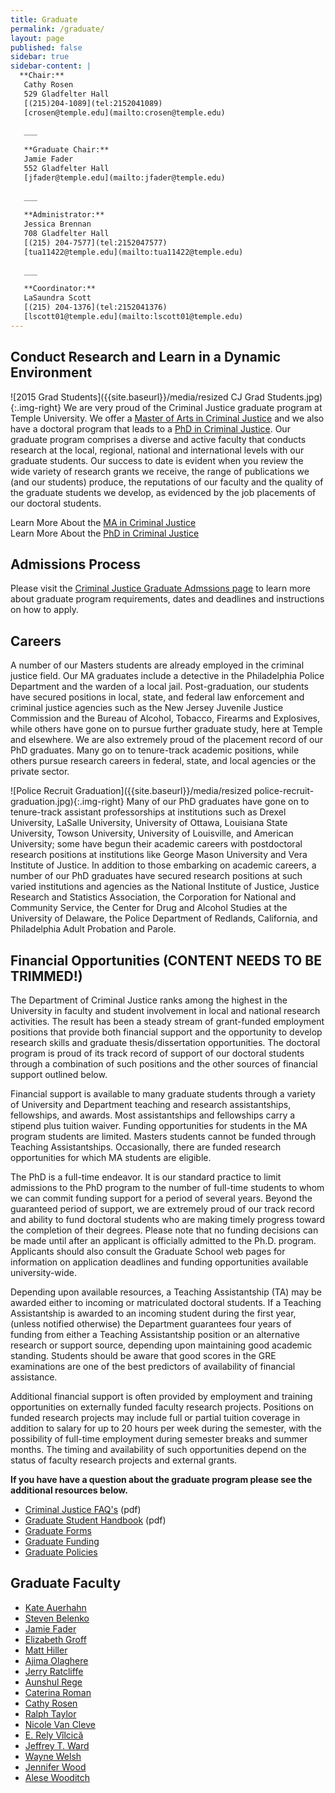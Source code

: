 ```yaml
---
title: Graduate
permalink: /graduate/
layout: page
published: false
sidebar: true
sidebar-content: |
  **Chair:**  
   Cathy Rosen    
   529 Gladfelter Hall    
   [(215)204-1089](tel:2152041089)    
   [crosen@temple.edu](mailto:crosen@temple.edu)    
   
   ___
   
   **Graduate Chair:**  
   Jamie Fader  
   552 Gladfelter Hall   
   [jfader@temple.edu](mailto:jfader@temple.edu)   
   
   ___
   
   **Administrator:**  
   Jessica Brennan  
   708 Gladfelter Hall   
   [(215) 204-7577](tel:2152047577)  
   [tua11422@temple.edu](mailto:tua11422@temple.edu)  
   
   ___

   **Coordinator:**  
   LaSaundra Scott     
   [(215) 204-1376](tel:2152041376)   
   [lscott01@temple.edu](mailto:lscott01@temple.edu)  
---
```

## Conduct Research and Learn in a Dynamic Environment 
![2015 Grad Students]({{site.baseurl}}/media/resized CJ Grad Students.jpg){:.img-right}
We are very proud of the Criminal Justice graduate program at Temple University. We offer a [Master of Arts in Criminal Justice](https://liberalarts.temple.edu/admissions/graduate/criminal-justice) and we also have a doctoral program that leads to a [PhD in Criminal Justice](https://liberalarts.temple.edu/admissions/graduate/criminal-justice). Our graduate program comprises a diverse and active faculty that conducts research at the local, regional, national and international levels with our graduate students. Our success to date is evident when you review the wide variety of research grants we receive, the range of publications we (and our students) produce, the reputations of our faculty and the quality of the graduate students we develop, as evidenced by the job placements of our doctoral students.

Learn More About the [MA in Criminal Justice](http://bulletin.temple.edu/graduate/scd/cla/criminal-justice-ma/)<br>
Learn More About the [PhD in Criminal Justice](http://bulletin.temple.edu/graduate/scd/cla/criminal-justice-phd/)<br>

## Admissions Process
Please visit the [Criminal Justice Graduate Admssions page](https://liberalarts.temple.edu/admissions/graduate/criminal-justice) to learn more about graduate program requirements, dates and deadlines and instructions on how to apply.

## Careers
A number of our Masters students are already employed in the criminal justice field. Our MA graduates include a detective in the Philadelphia Police Department and the warden of a local jail. Post-graduation, our students have secured positions in local, state, and federal law enforcement and criminal justice agencies such as the New Jersey Juvenile Justice Commission and the Bureau of Alcohol, Tobacco, Firearms and Explosives, while others have gone on to pursue further graduate study, here at Temple and elsewhere. We are also extremely proud of the placement record of our PhD graduates. Many go on to tenure-track academic positions, while others pursue research careers in federal, state, and local agencies or the private sector.

![Police Recruit Graduation]({{site.baseurl}}/media/resized police-recruit-graduation.jpg){:.img-right}
Many of our PhD graduates have gone on to tenure-track assistant professorships at institutions such as Drexel University, LaSalle University, University of Ottawa, Louisiana State University, Towson University, University of Louisville, and American University; some have begun their academic careers with postdoctoral research positions at institutions like George Mason University and Vera Institute of Justice. In addition to those embarking on academic careers, a number of our PhD graduates have secured research positions at such varied institutions and agencies as the National Institute of Justice, Justice Research and Statistics Association, the Corporation for National and Community Service, the Center for Drug and Alcohol Studies at the University of Delaware, the Police Department of Redlands, California, and Philadelphia Adult Probation and Parole.

## Financial Opportunities (**CONTENT NEEDS TO BE TRIMMED!**)
The Department of Criminal Justice ranks among the highest in the University in faculty and student involvement in local and national research activities. The result has been a steady stream of grant-funded employment positions that provide both financial support and the opportunity to develop research skills and graduate thesis/dissertation opportunities. The doctoral program is proud of its track record of support of our doctoral students through a combination of such positions and the other sources of financial support outlined below.

Financial support is available to many graduate students through a variety of University and Department teaching and research assistantships, fellowships, and awards. Most assistantships and fellowships carry a stipend plus tuition waiver. Funding opportunities for students in the MA program students are limited. Masters students cannot be funded through Teaching Assistantships. Occasionally, there are funded research opportunities for which MA students are eligible.

The PhD is a full-time endeavor. It is our standard practice to limit admissions to the PhD program to the number of full-time students to whom we can commit funding support for a period of several years.  Beyond the guaranteed period of support, we are extremely proud of our track record and ability to fund doctoral students who are making timely progress toward the completion of their degrees.  Please note that no funding decisions can be made until after an applicant is officially admitted to the Ph.D. program. Applicants should also consult the Graduate School web pages for information on application deadlines and funding opportunities available university-wide.

Depending upon available resources, a Teaching Assistantship (TA) may be awarded either to incoming or matriculated doctoral students. If a Teaching Assistantship is awarded to an incoming student during the first year, (unless notified otherwise) the Department guarantees four years of funding from either a Teaching Assistantship position or an alternative research or support source, depending upon maintaining good academic standing. Students should be aware that good scores in the GRE examinations are one of the best predictors of availability of financial assistance.

Additional financial support is often provided by employment and training opportunities on externally funded faculty research projects. Positions on funded research projects may include full or partial tuition coverage in addition to salary for up to 20 hours per week during the semester, with the possibility of full-time employment during semester breaks and summer months. The timing and availability of such opportunities depend on the status of faculty research projects and external grants.

**If you have have a question about the graduate program please see the additional resources below.**
- [Criminal Justice FAQ's](https://liberalarts.temple.edu/sites/liberalarts/files/Criminal%20Justice%20FAQ.pdf) (pdf)
- [Graduate Student Handbook](https://liberalarts.temple.edu/sites/liberalarts/files/CriminalJusticeGraduateStudentHandbook_June2017_JF.pdf) (pdf)
- [Graduate Forms](http://www.temple.edu/grad/forms/index.htm)
- [Graduate Funding](http://www.temple.edu/grad/finances/index.htm)
- [Graduate Policies](http://www.temple.edu/grad/policies/index.htm)

## Graduate Faculty
- [Kate Auerhahn](https://liberalarts.temple.edu/academics/faculty/auerhahn-kate)
- [Steven Belenko](https://liberalarts.temple.edu/academics/faculty/belenko-steven)
- [Jamie Fader](https://liberalarts.temple.edu/academics/faculty/fader-jamie)
- [Elizabeth Groff](https://liberalarts.temple.edu/academics/faculty/groff-elizabeth)
- [Matt Hiller](https://liberalarts.temple.edu/academics/faculty/hiller-matt)
- [Ajima Olaghere](https://liberalarts.temple.edu/academics/faculty/olaghere-ajima)
- [Jerry Ratcliffe](https://liberalarts.temple.edu/academics/faculty/ratcliffe-jerry)
- [Aunshul Rege](https://liberalarts.temple.edu/academics/faculty/rege-aunshul)
- [Caterina Roman](https://liberalarts.temple.edu/academics/faculty/roman-caterina)
- [Cathy Rosen](https://liberalarts.temple.edu/academics/faculty/rosen-cathy)
- [Ralph Taylor](https://liberalarts.temple.edu/academics/faculty/taylor-ralph)
- [Nicole Van Cleve](https://liberalarts.temple.edu/academics/faculty/van-cleve-nicole)
- [E. Rely Vîlcică](https://liberalarts.temple.edu/academics/faculty/v-lcic-e-rely)
- [Jeffrey T. Ward](https://liberalarts.temple.edu/academics/faculty/ward-jeffrey-t)
- [Wayne Welsh](https://liberalarts.temple.edu/academics/faculty/welsh-wayne)
- [Jennifer Wood](https://liberalarts.temple.edu/academics/faculty/wood-jennifer)
- [Alese Wooditch](https://liberalarts.temple.edu/academics/faculty/wooditch-alese)
